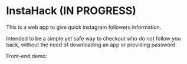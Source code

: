 <h1>InstaHack (IN PROGRESS) </h1>
<p>This is a web app to give quick instagram followers information.</p>
<p>Intended to be a simple yet safe way to checkout who do not follow you back, without the need of downloading an app or providing password.</p>

Front-end demo: <a href="https://instahack-app.herokuapp.com">

